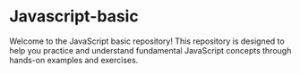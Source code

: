 # Javascript-basic
Welcome to the JavaScript basic repository!
This repository is designed to help you practice and understand fundamental JavaScript concepts through hands-on examples and exercises.
